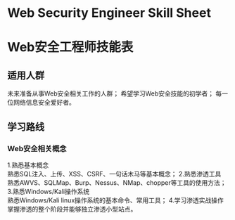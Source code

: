 # Web Security Engineer Skill Sheet
# Web安全工程师技能表

## 适用人群
  未来准备从事Web安全相关工作的人群；
  希望学习Web安全技能的初学者；
  每一位网络信息安全爱好者。

## 学习路线
### Web安全相关概念
1.熟悉基本概念  
熟悉SQL注入、上传、XSS、CSRF、一句话木马等基本概念；
2.熟悉渗透工具  
熟悉AWVS、SQLMap、Burp、Nessus、NMap、chopper等工具的使用方法；
3.熟悉Windows/Kali操作系统  
熟悉Windows/Kali linux操作系统的基本命令、常用工具；
4.学习渗透实战操作  
掌握渗透的整个阶段并能够独立渗透小型站点。
